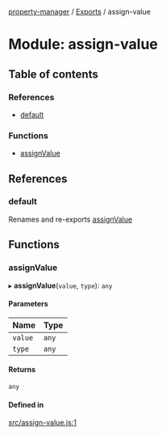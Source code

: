 [property-manager](../README.md) / [Exports](../modules.md) / assign-value

# Module: assign-value

## Table of contents

### References

- [default](assign_value-1.md#default)

### Functions

- [assignValue](assign_value-1.md#assignvalue)

## References

### default

Renames and re-exports [assignValue](assign_value-1.md#assignvalue)

## Functions

### assignValue

▸ **assignValue**(`value`, `type`): `any`

#### Parameters

| Name | Type |
| :------ | :------ |
| `value` | `any` |
| `type` | `any` |

#### Returns

`any`

#### Defined in

[src/assign-value.js:1](https://github.com/snowyu/property-manager.js/blob/121fb68/src/assign-value.js#L1)
